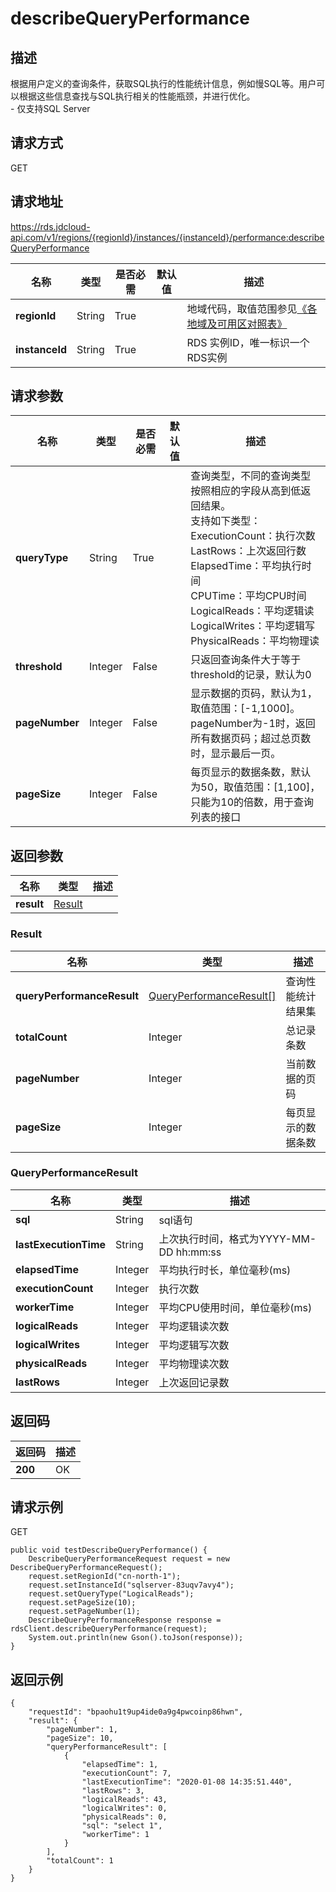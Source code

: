 # describeQueryPerformance


## 描述
根据用户定义的查询条件，获取SQL执行的性能统计信息，例如慢SQL等。用户可以根据这些信息查找与SQL执行相关的性能瓶颈，并进行优化。<br>- 仅支持SQL Server

## 请求方式
GET

## 请求地址
https://rds.jdcloud-api.com/v1/regions/{regionId}/instances/{instanceId}/performance:describeQueryPerformance

|名称|类型|是否必需|默认值|描述|
|---|---|---|---|---|
|**regionId**|String|True| |地域代码，取值范围参见[《各地域及可用区对照表》](../Enum-Definitions/Regions-AZ.md)|
|**instanceId**|String|True| |RDS 实例ID，唯一标识一个RDS实例|

## 请求参数
|名称|类型|是否必需|默认值|描述|
|---|---|---|---|---|
|**queryType**|String|True| |查询类型，不同的查询类型按照相应的字段从高到低返回结果。<br>支持如下类型：<br>ExecutionCount：执行次数<br>LastRows：上次返回行数<br>ElapsedTime：平均执行时间<br>CPUTime：平均CPU时间<br>LogicalReads：平均逻辑读<br>LogicalWrites：平均逻辑写<br>PhysicalReads：平均物理读<br>|
|**threshold**|Integer|False| |只返回查询条件大于等于threshold的记录，默认为0|
|**pageNumber**|Integer|False| |显示数据的页码，默认为1，取值范围：[-1,1000]。pageNumber为-1时，返回所有数据页码；超过总页数时，显示最后一页。|
|**pageSize**|Integer|False| |每页显示的数据条数，默认为50，取值范围：[1,100]，只能为10的倍数，用于查询列表的接口|


## 返回参数
|名称|类型|描述|
|---|---|---|
|**result**|[Result](describequeryperformance#result)| |

### <div id="result">Result</div>
|名称|类型|描述|
|---|---|---|
|**queryPerformanceResult**|[QueryPerformanceResult[]](describequeryperformance#queryperformanceresult)|查询性能统计结果集|
|**totalCount**|Integer|总记录条数|
|**pageNumber**|Integer|当前数据的页码|
|**pageSize**|Integer|每页显示的数据条数|
### <div id="queryperformanceresult">QueryPerformanceResult</div>
|名称|类型|描述|
|---|---|---|
|**sql**|String|sql语句|
|**lastExecutionTime**|String|上次执行时间，格式为YYYY-MM-DD hh:mm:ss|
|**elapsedTime**|Integer|平均执行时长，单位毫秒(ms)|
|**executionCount**|Integer|执行次数|
|**workerTime**|Integer|平均CPU使用时间，单位毫秒(ms)|
|**logicalReads**|Integer|平均逻辑读次数|
|**logicalWrites**|Integer|平均逻辑写次数|
|**physicalReads**|Integer|平均物理读次数|
|**lastRows**|Integer|上次返回记录数|

## 返回码
|返回码|描述|
|---|---|
|**200**|OK|

## 请求示例
GET
```
public void testDescribeQueryPerformance() {
    DescribeQueryPerformanceRequest request = new DescribeQueryPerformanceRequest();
    request.setRegionId("cn-north-1");
    request.setInstanceId("sqlserver-83uqv7avy4");
    request.setQueryType("LogicalReads");
    request.setPageSize(10);
    request.setPageNumber(1);
    DescribeQueryPerformanceResponse response = rdsClient.describeQueryPerformance(request);
    System.out.println(new Gson().toJson(response));
}

```

## 返回示例
```
{
    "requestId": "bpaohu1t9up4ide0a9g4pwcoinp86hwn", 
    "result": {
        "pageNumber": 1, 
        "pageSize": 10, 
        "queryPerformanceResult": [
            {
                "elapsedTime": 1, 
                "executionCount": 7, 
                "lastExecutionTime": "2020-01-08 14:35:51.440", 
                "lastRows": 3, 
                "logicalReads": 43, 
                "logicalWrites": 0, 
                "physicalReads": 0, 
                "sql": "select 1", 
                "workerTime": 1
            }
        ], 
        "totalCount": 1
    }
}
```
